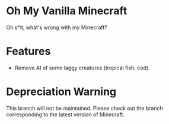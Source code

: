# Oh My Vanilla Minecraft
Oh s*it, what's wrong with my Minecraft?

# Features

- Remove AI of some laggy creatures (tropical fish, cod).

# Depreciation Warning

This branch will not be maintained. Please check out the branch corresponding to the latest version of Minecraft.
